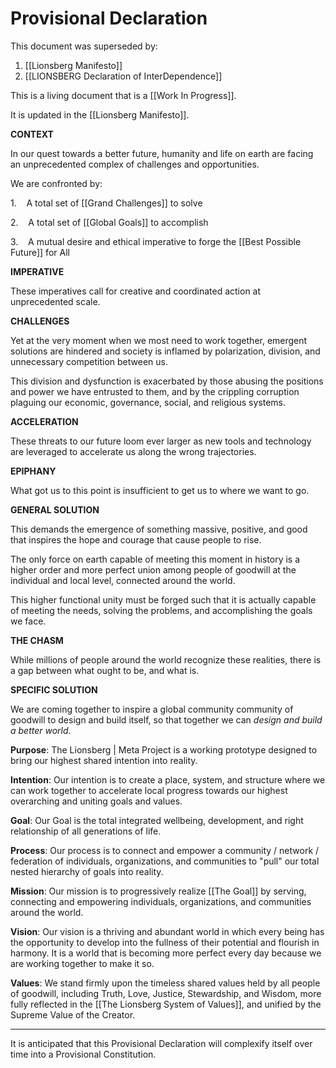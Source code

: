 # Provisional Declaration

This document was superseded by: 
1. [[Lionsberg Manifesto]]  
2. [[LIONSBERG Declaration of InterDependence]]  


This is a living document that is a [[Work In Progress]]. 

It is updated in the [[Lionsberg Manifesto]]. 

**CONTEXT**

In our quest towards a better future, humanity and life on earth are facing an unprecedented complex of challenges and opportunities.

We are confronted by:

1.    A total set of [[Grand Challenges]] to solve  

2.    A total set of [[Global Goals]] to accomplish  

3.    A mutual desire and ethical imperative to forge the [[Best Possible Future]] for All  

**IMPERATIVE**

These imperatives call for creative and coordinated action at unprecedented scale.  

**CHALLENGES**

Yet at the very moment when we most need to work together, emergent solutions are hindered and society is inflamed by polarization, division, and unnecessary competition between us.  

This division and dysfunction is exacerbated by those abusing the positions and power we have entrusted to them, and by the crippling corruption plaguing our economic, governance, social, and religious systems. 

**ACCELERATION**

These threats to our future loom ever larger as new tools and technology are leveraged to accelerate us along the wrong trajectories.  

**EPIPHANY**

What got us to this point is insufficient to get us to where we want to go.  

**GENERAL SOLUTION**

This demands the emergence of something massive, positive, and good that inspires the hope and courage that cause people to rise. 

The only force on earth capable of meeting this moment in history is a higher order and more perfect union among people of goodwill at the individual and local level, connected around the world. 

This higher functional unity must be forged such that it is actually capable of meeting the needs, solving the problems, and accomplishing the goals we face. 

**THE CHASM**

While millions of people around the world recognize these realities, there is a gap between what ought to be, and what is.

**SPECIFIC SOLUTION**

We are coming together to inspire a global community community of goodwill to design and build itself, so that together we can _design and build a better world_. 

**Purpose**: The Lionsberg | Meta Project is a working prototype designed to bring our highest shared intention into reality.

**Intention**: Our intention is to create a place, system, and structure where we can work together to accelerate local progress towards our highest overarching and uniting goals and values. 

**Goal**: Our Goal is the total integrated wellbeing, development, and right relationship of all generations of life.

**Process**: Our process is to connect and empower a community / network / federation of individuals, organizations, and communities to "pull" our total nested hierarchy of goals into reality. 

**Mission**: Our mission is to progressively realize [[The Goal]] by serving, connecting and empowering individuals, organizations, and communities around the world. 

**Vision**: Our vision is a thriving and abundant world in which every being has the opportunity to develop into the fullness of their potential and flourish in harmony. It is a world that is becoming more perfect every day because we are working together to make it so. 

**Values**: We stand firmly upon the timeless shared values held by all people of goodwill, including Truth, Love, Justice, Stewardship, and Wisdom, more fully reflected in the [[The Lionsberg System of Values]], and unified by the Supreme Value of the Creator.  

_____
It is anticipated that this Provisional Declaration will complexify itself over time into a Provisional Constitution. 
